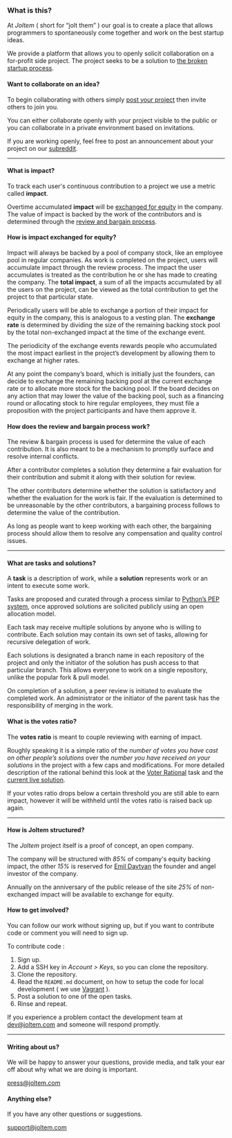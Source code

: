 <a name="what" class="anchor-fix"></a>
### What is this?

At *Joltem* ( short for “jolt them” ) our goal is to create a place that allows programmers to spontaneously come together and work on the best startup ideas. 

We provide a platform that allows you to openly solicit collaboration on a for-profit side project. The project seeks to be a solution to [the broken startup process](http://joltem.tumblr.com/post/76435540928/the-broken-startup-process).

<a name="idea" class="anchor-fix"></a>
#### Want to collaborate on an idea?

To begin collaborating with others simply [post your project][1] then invite others to join you.

You can either collaborate openly with your project visible to the public or you can collaborate in a private environment based on invitations.

If you are working openly, feel free to post an announcement about your project on our [subreddit][2].

---

<a name="impact" class="anchor-fix"></a>
#### What is impact?

To track each user's continuous contribution to a project we use a metric called **impact**. 

Overtime accumulated **impact** will be [exchanged for equity][3] in the company. The value of impact is backed by the work of the contributors and is determined through the [review and bargain process][4].

<a name="exchange" class="anchor-fix"></a>
#### How is impact exchanged for equity?

Impact will always be backed by a pool of company stock, like an employee pool in regular companies. As work is completed on the project, users will accumulate impact through the review process. The impact the user accumulates is treated as the contribution he or she has made to creating the company. The **total impact**, a sum of all the impacts accumulated by all the users on the project, can be viewed as the total contribution to get the project to that particular state.

Periodically users will be able to exchange a portion of their impact for equity in the company, this is analogous to a vesting plan. The **exchange rate** is determined by dividing the size of the remaining backing stock pool by the total non-exchanged impact at the time of the exchange event. 

The periodicity of the exchange events rewards people who accumulated the most impact earliest in the project’s development by allowing them to exchange at higher rates. 

At any point the company’s board, which is initially just the founders, can decide to exchange the remaining backing pool at the current exchange rate or to allocate more stock for the backing pool. If the board decides on any action that may lower the value of the backing pool, such as a financing round or allocating stock to hire regular employees, they must file a proposition with the project participants and have them approve it.


<a name="review" class="anchor-fix"></a>
#### How does the review and bargain process work?

The review & bargain process is used for determine the value of each contribution. It is also meant to be a mechanism to promptly surface and resolve internal conflicts. 

After a contributor completes a solution they determine a fair evaluation for their contribution and submit it along with their solution for review.

The other contributors determine whether the solution is satisfactory and whether the evaluation for the work is fair. If the evaluation is determined to be unreasonable by the other contributors, a bargaining process follows to determine the value of the contribution.

As long as people want to keep working with each other, the bargaining process should allow them to resolve any compensation and quality control issues. 

---

<a name="task-solutions" class="anchor-fix"></a>
#### What are tasks and solutions?

A **task** is a description of work, while a **solution** represents work or an intent to execute some work.

Tasks are proposed and curated through a process similar to [Python’s PEP system][5], once approved solutions are solicited publicly using an open allocation model.

Each task may receive multiple solutions by anyone who is willing to contribute. Each solution may contain its own set of tasks, allowing for recursive delegation of work.

Each solutions is designated a branch name in each repository of the project and only the initiator of the solution has push access to that particular branch. This allows everyone to work on a single repository, unlike the popular fork & pull model.

On completion of a solution, a peer review is initiated to evaluate the completed work. An administrator or the initiator of the parent task has the responsibility of merging in the work.

<a name="ratio" class="anchor-fix"></a>
#### What is the votes ratio?

The **votes ratio** is meant to couple reviewing with earning of impact. 

Roughly speaking it is a simple ratio of the *number of votes you have cast on other people’s solutions* over the *number you have received on your solutions* in the project with a few caps and modifications. For more detailed description of the rational behind this look at the [Voter Rational][6] task and the [current live solution][7].

If your votes ratio drops below a certain threshold you are still able to earn impact, however it will be withheld until the votes ratio is raised back up again.

---

<a name="company" class="anchor-fix"></a>
#### How is Joltem structured?

The *Joltem* project itself is a proof of concept, an open company. 

The company will be structured with *85%* of company's equity backing impact, the other *15%* is reserved for [Emil Davtyan][8] the founder and angel investor of the company.

Annually on the anniversary of the public release of the site *25%* of non-exchanged impact will be available to exchange for equity.


<a name="involved" class="anchor-fix"></a>
#### How to get involved?

You can follow our work without signing up, but if you want to contribute code or comment you will need to sign up.

To contribute code :

1. Sign up.
2. Add a SSH key in *Account \> Keys*, so you can clone the repository.
3. Clone the repository.
4. Read the `README.md` document, on how to setup the code for local development ( we use [Vagrant][9] ).
5. Post a solution to one of the open tasks.
6. Rinse and repeat.

If you experience a problem contact the development team at [dev@joltem.com][10] and someone will respond promptly.

---

<a name="press" class="anchor-fix"></a>
#### Writing about us?

We will be happy to answer your questions, provide media, and talk your ear off about why what we are doing is important.

[press@joltem.com][11]



<a name="support" class="anchor-fix"></a>
#### Anything else?

If you have any other questions or suggestions.

[support@joltem.com][12]




[1]:	http://joltem.com/new/
[2]:	http://www.reddit.com/r/joltem/
[3]:	#exchange
[4]:	#review
[5]:	http://en.wikipedia.org/wiki/Python_Enhancement_Proposal#Development
[6]:	http://joltem.com/1/task/45/
[7]:	http://joltem.com/1/solution/48/
[8]:	http://joltem.com/user/emil/
[9]:	http://www.vagrantup.com
[10]:	mailto:dev@joltem.com
[11]:	mailto:press@joltem.com
[12]:	mailto:support@joltem.com